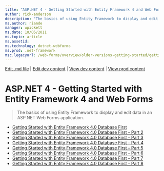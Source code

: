 ```yaml
---
title: "ASP.NET 4 - Getting Started with Entity Framework 4 and Web Forms | Microsoft Docs"
author: rick-anderson
description: "The basics of using Entity Framework to display and edit data in an ASP.NET Web Forms application."
ms.author: riande
manager: wpickett
ms.date: 10/05/2011
ms.topic: article
ms.assetid: 
ms.technology: dotnet-webforms
ms.prod: .net-framework
msc.legacyurl: /web-forms/overview/older-versions-getting-started/getting-started-with-ef
---
```

[Edit .md file](C:\Projects\msc\dev\Msc.Www\Web.ASP\App_Data\github\web-forms\overview\older-versions-getting-started\index.md) | [Edit dev content](http://www.aspdev.net/umbraco#/content/content/edit/32996) | [View dev content](http://docs.aspdev.net/tutorials/web-forms/overview/older-versions-getting-started/getting-started-with-ef/index.html) | [View prod content](http://www.asp.net/web-forms/overview/older-versions-getting-started/getting-started-with-ef)

ASP.NET 4 - Getting Started with Entity Framework 4 and Web Forms
====================
> The basics of using Entity Framework to display and edit data in an ASP.NET Web Forms application.


- [Getting Started with Entity Framework 4.0 Database First](the-entity-framework-and-aspnet-getting-started-part-1.md)
- [Getting Started with Entity Framework 4.0 Database First - Part 2](the-entity-framework-and-aspnet-getting-started-part-2.md)
- [Getting Started with Entity Framework 4.0 Database First - Part 3](the-entity-framework-and-aspnet-getting-started-part-3.md)
- [Getting Started with Entity Framework 4.0 Database First - Part 4](the-entity-framework-and-aspnet-getting-started-part-4.md)
- [Getting Started with Entity Framework 4.0 Database First - Part 5](the-entity-framework-and-aspnet-getting-started-part-5.md)
- [Getting Started with Entity Framework 4.0 Database First - Part 6](the-entity-framework-and-aspnet-getting-started-part-6.md)
- [Getting Started with Entity Framework 4.0 Database First - Part 7](the-entity-framework-and-aspnet-getting-started-part-7.md)
- [Getting Started with Entity Framework 4.0 Database First - Part 8](the-entity-framework-and-aspnet-getting-started-part-8.md)